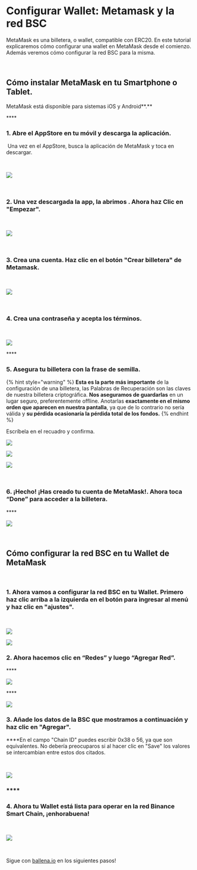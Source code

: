 # Configurar Wallet: Metamask y la red BSC

MetaMask es una billetera, o wallet, compatible con ERC20. En este tutorial explicaremos cómo configurar una wallet en MetaMask desde el comienzo. Además veremos cómo configurar la red BSC para la misma.

**​**

## **Cómo instalar MetaMask en tu Smartphone o Tablet.**

MetaMask está disponible para sistemas iOS y Android**.**

\*\*\*\*

### **1. Abre el AppStore en tu móvil y descarga la aplicación.** 

**​** Una vez en el AppStore, busca la aplicación de MetaMask y toca en descargar.

**​**

![](../../../../../.gitbook/assets/1%20%281%29.jpg)

**​**

### **2. Una vez descargada la app, la abrimos . Ahora haz Clic en "Empezar".** 

**​**

![](../../../../../.gitbook/assets/2.jpg)

**​**

### **3. Crea una cuenta. Haz clic en el botón "Crear billetera" de Metamask.** 

**​ ​**

![](../../../../../.gitbook/assets/3.jpg)

**​**

### **4. Crea una contraseña y acepta los términos.**

**​​**

![](../../../../../.gitbook/assets/4%20%281%29%20%281%29.jpg)

\*\*\*\*

### **​5. Asegura tu billetera con la frase de semilla.** 

{% hint style="warning" %}
**Esta es la parte más importante** de la configuración de una billetera, las Palabras de Recuperación son las claves de nuestra billetera criptográfica. **Nos aseguramos de guardarlas** en un lugar seguro, preferentemente offline. Anotarlas **exactamente en el mismo orden que aparecen en nuestra pantalla**, ya que de lo contrario no sería válida y **su pérdida ocasionaría la pérdida total de los fondos.**
{% endhint %}

Escríbela en el recuadro y confirma.​



![](../../../../../.gitbook/assets/5.jpg)



![](../../../../../.gitbook/assets/6.jpg)



![](../../../../../.gitbook/assets/7.jpg)

**​**

### **6. ¡Hecho! ¡Has creado tu cuenta de MetaMask!. Ahora toca “Done” para acceder a la billetera.**

\*\*\*\*

![](../../../../../.gitbook/assets/8.jpg)

**​**

## **Cómo configurar la red BSC en tu Wallet de MetaMask**

**​**

### **1. Ahora vamos a configurar la red BSC en tu Wallet. Primero haz clic arriba a la izquierda en el botón para ingresar al menú y haz clic en "ajustes".**

**​​**

![](../../../../../.gitbook/assets/9.jpg)



![](../../../../../.gitbook/assets/10.jpg)



### **​2. Ahora hacemos clic en “Redes” y luego “Agregar Red”.**

\*\*\*\*

![](../../../../../.gitbook/assets/11.jpg)

\*\*\*\*

![](../../../../../.gitbook/assets/12.jpg)



### **3. Añade los datos de la BSC que mostramos a continuación y haz clic en "Agregar".**

**​​**En el campo "Chain ID" puedes escribir 0x38 o 56, ya que son equivalentes. No debería preocuparos si al hacer clic en "Save" los valores se intercambian entre estos dos citados.

**​**

![](../../../../../.gitbook/assets/13.jpg)

### \*\*\*\*

### **4. Ahora tu Wallet está lista para operar en la red Binance Smart Chain, ¡enhorabuena!**

**​**

![](../../../../../.gitbook/assets/14.jpg)

**​**

Sigue con [ballena.io](https://ballena.io/) en los siguientes pasos!



  


